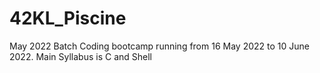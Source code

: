 ﻿# 42KL_Piscine
May 2022 Batch 
Coding bootcamp running from 16 May 2022 to 10 June 2022.
Main Syllabus is C and Shell
